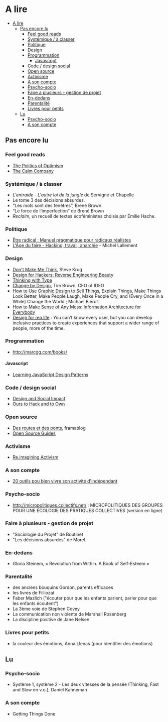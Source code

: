 # A lire

- [A lire](#a-lire)
  - [Pas encore lu](#pas-encore-lu)
    - [Feel good reads](#feel-good-reads)
    - [Systémique / à classer](#syst%C3%A9mique--%C3%A0-classer)
    - [Politique](#politique)
    - [Design](#design)
    - [Programmation](#programmation)
      - [Javascript](#javascript)
    - [Code / design social](#code--design-social)
    - [Open source](#open-source)
    - [Activisme](#activisme)
    - [A son compte](#a-son-compte)
    - [Psycho-socio](#psycho-socio)
    - [Faire à plusieurs - gestion de projet](#faire-%C3%A0-plusieurs---gestion-de-projet)
    - [En-dedans](#en-dedans)
    - [Parentalité](#parentalit%C3%A9)
    - [Livres pour petits](#livres-pour-petits)
  - [Lu](#lu)
    - [Psycho-socio](#psycho-socio-1)
    - [A son compte](#a-son-compte-1)

## Pas encore lu

### Feel good reads

- [The Politics of Optimism](https://medium.com/@AlexSteffen/the-politics-of-optimism-37a5006e8ba8#.lz1kqvxxb)
- [The Calm Company](https://m.signalvnoise.com/the-calm-company-our-next-book-d0ed917cc457)

### Systémique / à classer

- _L'entraide - L'autre loi de la jungle_ de Servigne et Chapelle
- Le tome 3 des décisions absurdes.
- “Les mots sont des fenêtres”, Brené Brown
- “Le force de l’imperfection” de Brené Brown
- _Reclaim_, un recueil de textes écoféministes choisis par Émilie Hache.

### Politique

- [Être radical : Manuel pragmatique pour radicaux réalistes](https://fr.wikipedia.org/wiki/%C3%8Atre_radical)
- [L'Âge du faire - Hacking, travail, anarchie](http://www.seuil.com/ouvrage/l-age-du-faire-michel-lallement/9782021190496) - Michel Lallement

### Design
- [Don't Make Me Think](https://www.amazon.com/Dont-Make-Think-Revisited-Usability/dp/0321965515/ref=pd_sim_b_2?ie=UTF8&refRID=18V1XW44Y0XF9Z0HC7WN), Steve Krug
- [Design for Hackers: Reverse Engineering Beauty](https://www.amazon.com/Design-Hackers-Reverse-Engineering-Beauty/dp/1119998956/)
- [Thinking with Type](https://www.amazon.com/Thinking-Type-2nd-revised-expanded/dp/1568989695)
- [Change by Design](https://www.ideo.com/post/change-by-design), Tim Brown, CEO of IDEO
- [How to Use Graphic Design to Sell Things](https://www.amazon.com/Graphic-Design-Things-Explain-Better/dp/0062413902/), Explain Things, Make Things Look Better, Make People Laugh, Make People Cry, and (Every Once in a While) Change the World ; Michael Bierut
- [How to Make Sense of Any Mess: Information Architecture for Everybody](https://www.amazon.com/How-Make-Sense-Any-Mess/dp/1500615994/)
- [Design for rea life](https://abookapart.com/products/design-for-real-life) : You can’t know every user, but you can develop inclusive practices to create experiences that support a wider range of people, more of the time.


### Programmation

- http://marcgg.com/books/

#### Javascript

- [Learning JavaScript Design Patterns](https://addyosmani.com/resources/essentialjsdesignpatterns/book/)

### Code / design social

- [Design and Social Impact](https://www.arts.gov/sites/default/files/Design-and-Social-Impact.pdf)
- [Ours to Hack and to Own](http://www.orbooks.com/catalog/ours-to-hack-and-to-own/)

### Open source
- [Des routes et des ponts](https://framablog.org/category/libres-cultures/des-routes-et-des-ponts/), framablog
- [Open Source Guides](https://opensource.guide/)

### Activisme

- [Re.imagining Activism](http://www.smart-csos.org/images/Documents/reimagining_activism_guide.pdf)

### A son compte

- [20 outils pou bien vivre son activité d'indépendant](http://www.kob-one.com/blog/graphistes-freelances-20-outils-calculettes-sites-et-livres-pour-bien-vivre-de-son-activite-dindependant/)

### Psycho-socio

- http://micropolitiques.collectifs.net/ : MICROPOLITIQUES DES GROUPES
POUR UNE ÉCOLOGIE DES PRATIQUES COLLECTIVES (version en ligne)

### Faire à plusieurs - gestion de projet

 - "Sociologie du Projet" de Boutinet
 - "Les décisions absurdes" de Morel.


### En-dedans
<!-- http://livre.fnac.com/a9180576/Scott-Stossel-Anxiete -->

- Gloria Steinem, « Revolution from Within. A Book of Self-Esteem »

### Parentalité

- des anciens bouquins Gordon, parents efficaces 
- les livres de Filliozat
- Faber Mazlich ("écouter pour que les enfants parlent, parler pour que les enfants écoutent")
- La 3ème voie de Stephen Covey 
- La communication non violente de Marshall Rosenberg 
- La discipline positive de Jane Nelsen

### Livres pour petits 

- la couleur des émotions, Anna Llenas (pour identifier des émotions)


## Lu

### Psycho-socio

- Système 1, système 2 - Les deux vitesses de la pensée (Thinking, Fast and Slow en v.o.), Daniel Kahneman

### A son compte
- Getting Things Done
